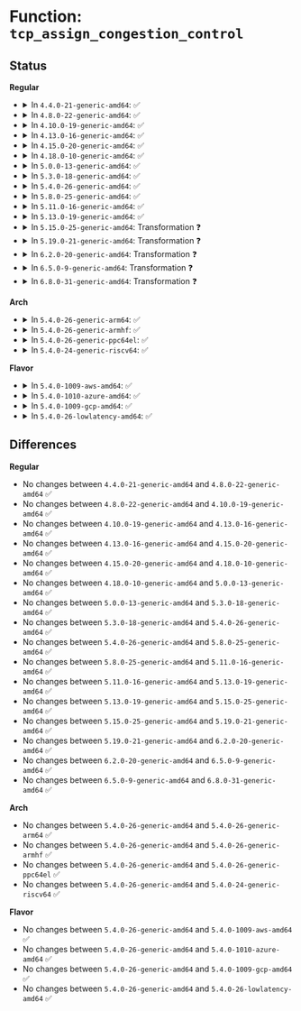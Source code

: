# Function: <code>tcp_assign_congestion_control</code>

## Status
<b>Regular</b>
<ul>
<li>
<details>
<summary>In <code>4.4.0-21-generic-amd64</code>: ✅</summary>

```c
void tcp_assign_congestion_control(struct sock * sk)
```

```json
{
  "name": "tcp_assign_congestion_control",
  "collision_type": "Unique Global",
  "inline_type": "No",
  "funcs": [
    {
      "addr": 18446744071586711120,
      "name": "tcp_assign_congestion_control",
      "external": true,
      "loc": "net/ipv4/tcp_cong.c:153",
      "file": "net/ipv4/tcp_cong.c",
      "inline": "seen, unknown",
      "caller_inline": [],
      "caller_func": [
        "net/ipv4/tcp.c:tcp_init_sock",
        "net/ipv4/tcp_minisocks.c:tcp_ca_openreq_child"
      ]
    }
  ],
  "symbols": [
    {
      "addr": 18446744071586711120,
      "name": "tcp_assign_congestion_control",
      "section": ".text",
      "bind": "STB_GLOBAL",
      "size": 283
    }
  ]
}
```
</details>
</li>
<li>
<details>
<summary>In <code>4.8.0-22-generic-amd64</code>: ✅</summary>

```c
void tcp_assign_congestion_control(struct sock * sk)
```

```json
{
  "name": "tcp_assign_congestion_control",
  "collision_type": "Unique Global",
  "inline_type": "No",
  "funcs": [
    {
      "addr": 18446744071587158816,
      "name": "tcp_assign_congestion_control",
      "external": true,
      "loc": "net/ipv4/tcp_cong.c:153",
      "file": "net/ipv4/tcp_cong.c",
      "inline": "seen, unknown",
      "caller_inline": [],
      "caller_func": [
        "net/ipv4/tcp.c:tcp_init_sock",
        "net/ipv4/tcp_minisocks.c:tcp_ca_openreq_child"
      ]
    }
  ],
  "symbols": [
    {
      "addr": 18446744071587158816,
      "name": "tcp_assign_congestion_control",
      "section": ".text",
      "bind": "STB_GLOBAL",
      "size": 289
    }
  ]
}
```
</details>
</li>
<li>
<details>
<summary>In <code>4.10.0-19-generic-amd64</code>: ✅</summary>

```c
void tcp_assign_congestion_control(struct sock * sk)
```

```json
{
  "name": "tcp_assign_congestion_control",
  "collision_type": "Unique Global",
  "inline_type": "No",
  "funcs": [
    {
      "addr": 18446744071587357856,
      "name": "tcp_assign_congestion_control",
      "external": true,
      "loc": "net/ipv4/tcp_cong.c:154",
      "file": "net/ipv4/tcp_cong.c",
      "inline": "seen, unknown",
      "caller_inline": [],
      "caller_func": [
        "net/ipv4/tcp.c:tcp_init_sock",
        "net/ipv4/tcp_minisocks.c:tcp_ca_openreq_child"
      ]
    }
  ],
  "symbols": [
    {
      "addr": 18446744071587357856,
      "name": "tcp_assign_congestion_control",
      "section": ".text",
      "bind": "STB_GLOBAL",
      "size": 292
    }
  ]
}
```
</details>
</li>
<li>
<details>
<summary>In <code>4.13.0-16-generic-amd64</code>: ✅</summary>

```c
void tcp_assign_congestion_control(struct sock * sk)
```

```json
{
  "name": "tcp_assign_congestion_control",
  "collision_type": "Unique Global",
  "inline_type": "No",
  "funcs": [
    {
      "addr": 18446744071587490800,
      "name": "tcp_assign_congestion_control",
      "external": true,
      "loc": "net/ipv4/tcp_cong.c:154",
      "file": "net/ipv4/tcp_cong.c",
      "inline": "seen, unknown",
      "caller_inline": [],
      "caller_func": [
        "net/ipv4/tcp.c:tcp_init_sock",
        "net/ipv4/tcp_minisocks.c:tcp_ca_openreq_child"
      ]
    }
  ],
  "symbols": [
    {
      "addr": 18446744071587490800,
      "name": "tcp_assign_congestion_control",
      "section": ".text",
      "bind": "STB_GLOBAL",
      "size": 290
    }
  ]
}
```
</details>
</li>
<li>
<details>
<summary>In <code>4.15.0-20-generic-amd64</code>: ✅</summary>

```c
void tcp_assign_congestion_control(struct sock * sk)
```

```json
{
  "name": "tcp_assign_congestion_control",
  "collision_type": "Unique Global",
  "inline_type": "No",
  "funcs": [
    {
      "addr": 18446744071588013120,
      "name": "tcp_assign_congestion_control",
      "external": true,
      "loc": "net/ipv4/tcp_cong.c:156",
      "file": "net/ipv4/tcp_cong.c",
      "inline": "seen, unknown",
      "caller_inline": [],
      "caller_func": [
        "net/ipv4/tcp.c:tcp_init_sock",
        "net/ipv4/tcp_minisocks.c:tcp_ca_openreq_child"
      ]
    }
  ],
  "symbols": [
    {
      "addr": 18446744071588013120,
      "name": "tcp_assign_congestion_control",
      "section": ".text",
      "bind": "STB_GLOBAL",
      "size": 268
    }
  ]
}
```
</details>
</li>
<li>
<details>
<summary>In <code>4.18.0-10-generic-amd64</code>: ✅</summary>

```c
void tcp_assign_congestion_control(struct sock * sk)
```

```json
{
  "name": "tcp_assign_congestion_control",
  "collision_type": "Unique Global",
  "inline_type": "No",
  "funcs": [
    {
      "addr": 18446744071588364336,
      "name": "tcp_assign_congestion_control",
      "external": true,
      "loc": "net/ipv4/tcp_cong.c:156",
      "file": "net/ipv4/tcp_cong.c",
      "inline": "seen, unknown",
      "caller_inline": [],
      "caller_func": [
        "net/ipv4/tcp.c:tcp_init_sock",
        "net/ipv4/tcp_minisocks.c:tcp_ca_openreq_child"
      ]
    }
  ],
  "symbols": [
    {
      "addr": 18446744071588364336,
      "name": "tcp_assign_congestion_control",
      "section": ".text",
      "bind": "STB_GLOBAL",
      "size": 263
    }
  ]
}
```
</details>
</li>
<li>
<details>
<summary>In <code>5.0.0-13-generic-amd64</code>: ✅</summary>

```c
void tcp_assign_congestion_control(struct sock * sk)
```

```json
{
  "name": "tcp_assign_congestion_control",
  "collision_type": "Unique Global",
  "inline_type": "No",
  "funcs": [
    {
      "addr": 18446744071588554720,
      "name": "tcp_assign_congestion_control",
      "external": true,
      "loc": "net/ipv4/tcp_cong.c:156",
      "file": "net/ipv4/tcp_cong.c",
      "inline": "seen, unknown",
      "caller_inline": [],
      "caller_func": [
        "net/ipv4/tcp.c:tcp_init_sock",
        "net/ipv4/tcp_minisocks.c:tcp_ca_openreq_child"
      ]
    }
  ],
  "symbols": [
    {
      "addr": 18446744071588554720,
      "name": "tcp_assign_congestion_control",
      "section": ".text",
      "bind": "STB_GLOBAL",
      "size": 263
    }
  ]
}
```
</details>
</li>
<li>
<details>
<summary>In <code>5.3.0-18-generic-amd64</code>: ✅</summary>

```c
void tcp_assign_congestion_control(struct sock * sk)
```

```json
{
  "name": "tcp_assign_congestion_control",
  "collision_type": "Unique Global",
  "inline_type": "No",
  "funcs": [
    {
      "addr": 18446744071588965824,
      "name": "tcp_assign_congestion_control",
      "external": true,
      "loc": "net/ipv4/tcp_cong.c:157",
      "file": "net/ipv4/tcp_cong.c",
      "inline": "seen, unknown",
      "caller_inline": [],
      "caller_func": [
        "net/ipv4/tcp.c:tcp_init_sock",
        "net/ipv4/tcp_minisocks.c:tcp_ca_openreq_child"
      ]
    }
  ],
  "symbols": [
    {
      "addr": 18446744071588965824,
      "name": "tcp_assign_congestion_control",
      "section": ".text",
      "bind": "STB_GLOBAL",
      "size": 252
    }
  ]
}
```
</details>
</li>
<li>
<details>
<summary>In <code>5.4.0-26-generic-amd64</code>: ✅</summary>

```c
void tcp_assign_congestion_control(struct sock * sk)
```

```json
{
  "name": "tcp_assign_congestion_control",
  "collision_type": "Unique Global",
  "inline_type": "No",
  "funcs": [
    {
      "addr": 18446744071589190288,
      "name": "tcp_assign_congestion_control",
      "external": true,
      "loc": "net/ipv4/tcp_cong.c:157",
      "file": "net/ipv4/tcp_cong.c",
      "inline": "seen, unknown",
      "caller_inline": [],
      "caller_func": [
        "net/ipv4/tcp.c:tcp_init_sock",
        "net/ipv4/tcp_minisocks.c:tcp_ca_openreq_child"
      ]
    }
  ],
  "symbols": [
    {
      "addr": 18446744071589190288,
      "name": "tcp_assign_congestion_control",
      "section": ".text",
      "bind": "STB_GLOBAL",
      "size": 252
    }
  ]
}
```
</details>
</li>
<li>
<details>
<summary>In <code>5.8.0-25-generic-amd64</code>: ✅</summary>

```c
void tcp_assign_congestion_control(struct sock * sk)
```

```json
{
  "name": "tcp_assign_congestion_control",
  "collision_type": "Unique Global",
  "inline_type": "No",
  "funcs": [
    {
      "addr": 18446744071590161776,
      "name": "tcp_assign_congestion_control",
      "external": true,
      "loc": "net/ipv4/tcp_cong.c:157",
      "file": "net/ipv4/tcp_cong.c",
      "inline": "seen, unknown",
      "caller_inline": [],
      "caller_func": [
        "net/ipv4/tcp.c:tcp_init_sock",
        "net/ipv4/tcp_minisocks.c:tcp_ca_openreq_child"
      ]
    }
  ],
  "symbols": [
    {
      "addr": 18446744071590161776,
      "name": "tcp_assign_congestion_control",
      "section": ".text",
      "bind": "STB_GLOBAL",
      "size": 284
    }
  ]
}
```
</details>
</li>
<li>
<details>
<summary>In <code>5.11.0-16-generic-amd64</code>: ✅</summary>

```c
void tcp_assign_congestion_control(struct sock * sk)
```

```json
{
  "name": "tcp_assign_congestion_control",
  "collision_type": "Unique Global",
  "inline_type": "No",
  "funcs": [
    {
      "addr": 18446744071590210848,
      "name": "tcp_assign_congestion_control",
      "external": true,
      "loc": "net/ipv4/tcp_cong.c:157",
      "file": "net/ipv4/tcp_cong.c",
      "inline": "seen, unknown",
      "caller_inline": [],
      "caller_func": [
        "net/ipv4/tcp.c:tcp_init_sock",
        "net/ipv4/tcp_minisocks.c:tcp_ca_openreq_child"
      ]
    }
  ],
  "symbols": [
    {
      "addr": 18446744071590210848,
      "name": "tcp_assign_congestion_control",
      "section": ".text",
      "bind": "STB_GLOBAL",
      "size": 289
    }
  ]
}
```
</details>
</li>
<li>
<details>
<summary>In <code>5.13.0-19-generic-amd64</code>: ✅</summary>

```c
void tcp_assign_congestion_control(struct sock * sk)
```

```json
{
  "name": "tcp_assign_congestion_control",
  "collision_type": "Unique Global",
  "inline_type": "No",
  "funcs": [
    {
      "addr": 18446744071590124992,
      "name": "tcp_assign_congestion_control",
      "external": true,
      "loc": "net/ipv4/tcp_cong.c:157",
      "file": "net/ipv4/tcp_cong.c",
      "inline": "seen, unknown",
      "caller_inline": [],
      "caller_func": [
        "net/ipv4/tcp.c:tcp_init_sock",
        "net/ipv4/tcp_minisocks.c:tcp_ca_openreq_child"
      ]
    }
  ],
  "symbols": [
    {
      "addr": 18446744071590124992,
      "name": "tcp_assign_congestion_control",
      "section": ".text",
      "bind": "STB_GLOBAL",
      "size": 289
    }
  ]
}
```
</details>
</li>
<li>
<details>
<summary>In <code>5.15.0-25-generic-amd64</code>: Transformation ❓</summary>

```c
void tcp_assign_congestion_control(struct sock * sk)
```

```json
{
  "name": "tcp_assign_congestion_control",
  "collision_type": "Unique Global",
  "inline_type": "No",
  "funcs": [
    {
      "addr": 0,
      "name": "tcp_assign_congestion_control",
      "external": true,
      "loc": "net/ipv4/tcp_cong.c:157",
      "file": "net/ipv4/tcp_cong.c",
      "inline": "seen, unknown",
      "caller_inline": [],
      "caller_func": [
        "net/ipv4/tcp.c:tcp_init_sock",
        "net/ipv4/tcp_minisocks.c:tcp_ca_openreq_child"
      ]
    }
  ],
  "symbols": [
    {
      "addr": 18446744071592721274,
      "name": "tcp_assign_congestion_control.cold",
      "section": ".text",
      "bind": "STB_LOCAL",
      "size": 128
    },
    {
      "addr": 18446744071590902496,
      "name": "tcp_assign_congestion_control",
      "section": ".text",
      "bind": "STB_GLOBAL",
      "size": 345
    }
  ]
}
```
</details>
</li>
<li>
<details>
<summary>In <code>5.19.0-21-generic-amd64</code>: Transformation ❓</summary>

```c
void tcp_assign_congestion_control(struct sock * sk)
```

```json
{
  "name": "tcp_assign_congestion_control",
  "collision_type": "Unique Global",
  "inline_type": "No",
  "funcs": [
    {
      "addr": 0,
      "name": "tcp_assign_congestion_control",
      "external": true,
      "loc": "net/ipv4/tcp_cong.c:167",
      "file": "net/ipv4/tcp_cong.c",
      "inline": "seen, unknown",
      "caller_inline": [],
      "caller_func": [
        "net/ipv4/tcp.c:tcp_init_sock",
        "net/ipv4/tcp_minisocks.c:tcp_ca_openreq_child",
        "net/mptcp/protocol.c:mptcp_ca_reset"
      ]
    }
  ],
  "symbols": [
    {
      "addr": 18446744071594607544,
      "name": "tcp_assign_congestion_control.cold",
      "section": ".text",
      "bind": "STB_LOCAL",
      "size": 128
    },
    {
      "addr": 18446744071592541584,
      "name": "tcp_assign_congestion_control",
      "section": ".text",
      "bind": "STB_GLOBAL",
      "size": 379
    }
  ]
}
```
</details>
</li>
<li>
<details>
<summary>In <code>6.2.0-20-generic-amd64</code>: Transformation ❓</summary>

```c
void tcp_assign_congestion_control(struct sock * sk)
```

```json
{
  "name": "tcp_assign_congestion_control",
  "collision_type": "Unique Global",
  "inline_type": "No",
  "funcs": [
    {
      "addr": 0,
      "name": "tcp_assign_congestion_control",
      "external": true,
      "loc": "net/ipv4/tcp_cong.c:167",
      "file": "net/ipv4/tcp_cong.c",
      "inline": "seen, unknown",
      "caller_inline": [],
      "caller_func": [
        "net/ipv4/tcp.c:tcp_init_sock",
        "net/ipv4/tcp_minisocks.c:tcp_ca_openreq_child",
        "net/mptcp/protocol.c:mptcp_ca_reset"
      ]
    }
  ],
  "symbols": [
    {
      "addr": 18446744071596342873,
      "name": "tcp_assign_congestion_control.cold",
      "section": ".text",
      "bind": "STB_LOCAL",
      "size": 128
    },
    {
      "addr": 18446744071594400304,
      "name": "tcp_assign_congestion_control",
      "section": ".text",
      "bind": "STB_GLOBAL",
      "size": 379
    }
  ]
}
```
</details>
</li>
<li>
<details>
<summary>In <code>6.5.0-9-generic-amd64</code>: Transformation ❓</summary>

```c
void tcp_assign_congestion_control(struct sock * sk)
```

```json
{
  "name": "tcp_assign_congestion_control",
  "collision_type": "Unique Global",
  "inline_type": "No",
  "funcs": [
    {
      "addr": 0,
      "name": "tcp_assign_congestion_control",
      "external": true,
      "loc": "net/ipv4/tcp_cong.c:219",
      "file": "net/ipv4/tcp_cong.c",
      "inline": "seen, unknown",
      "caller_inline": [],
      "caller_func": [
        "net/ipv4/tcp.c:tcp_init_sock",
        "net/ipv4/tcp_minisocks.c:tcp_ca_openreq_child",
        "net/mptcp/protocol.c:mptcp_ca_reset"
      ]
    }
  ],
  "symbols": [
    {
      "addr": 18446744071596872016,
      "name": "tcp_assign_congestion_control.cold",
      "section": ".text",
      "bind": "STB_LOCAL",
      "size": 100
    },
    {
      "addr": 18446744071594789232,
      "name": "tcp_assign_congestion_control",
      "section": ".text",
      "bind": "STB_GLOBAL",
      "size": 364
    }
  ]
}
```
</details>
</li>
<li>
<details>
<summary>In <code>6.8.0-31-generic-amd64</code>: Transformation ❓</summary>

```c
void tcp_assign_congestion_control(struct sock * sk)
```

```json
{
  "name": "tcp_assign_congestion_control",
  "collision_type": "Unique Global",
  "inline_type": "No",
  "funcs": [
    {
      "addr": 0,
      "name": "tcp_assign_congestion_control",
      "external": true,
      "loc": "net/ipv4/tcp_cong.c:219",
      "file": "net/ipv4/tcp_cong.c",
      "inline": "seen, unknown",
      "caller_inline": [],
      "caller_func": [
        "net/ipv4/tcp.c:tcp_init_sock",
        "net/ipv4/tcp_minisocks.c:tcp_ca_openreq_child",
        "net/mptcp/protocol.c:mptcp_ca_reset"
      ]
    }
  ],
  "symbols": [
    {
      "addr": 18446744071597796017,
      "name": "tcp_assign_congestion_control.cold",
      "section": ".text",
      "bind": "STB_LOCAL",
      "size": 100
    },
    {
      "addr": 18446744071595600624,
      "name": "tcp_assign_congestion_control",
      "section": ".text",
      "bind": "STB_GLOBAL",
      "size": 364
    }
  ]
}
```
</details>
</li>
</ul>
<b>Arch</b>
<ul>
<li>
<details>
<summary>In <code>5.4.0-26-generic-arm64</code>: ✅</summary>

```c
void tcp_assign_congestion_control(struct sock * sk)
```

```json
{
  "name": "tcp_assign_congestion_control",
  "collision_type": "Unique Global",
  "inline_type": "No",
  "funcs": [
    {
      "addr": 18446603336502808408,
      "name": "tcp_assign_congestion_control",
      "external": true,
      "loc": "net/ipv4/tcp_cong.c:157",
      "file": "net/ipv4/tcp_cong.c",
      "inline": "seen, unknown",
      "caller_inline": [],
      "caller_func": [
        "net/ipv4/tcp.c:tcp_init_sock",
        "net/ipv4/tcp_minisocks.c:tcp_ca_openreq_child"
      ]
    }
  ],
  "symbols": [
    {
      "addr": 18446603336502808408,
      "name": "tcp_assign_congestion_control",
      "section": ".text",
      "bind": "STB_GLOBAL",
      "size": 272
    }
  ]
}
```
</details>
</li>
<li>
<details>
<summary>In <code>5.4.0-26-generic-armhf</code>: ✅</summary>

```c
void tcp_assign_congestion_control(struct sock * sk)
```

```json
{
  "name": "tcp_assign_congestion_control",
  "collision_type": "Unique Global",
  "inline_type": "No",
  "funcs": [
    {
      "addr": 3235511308,
      "name": "tcp_assign_congestion_control",
      "external": true,
      "loc": "net/ipv4/tcp_cong.c:157",
      "file": "net/ipv4/tcp_cong.c",
      "inline": "seen, unknown",
      "caller_inline": [],
      "caller_func": [
        "net/ipv4/tcp.c:tcp_init_sock",
        "net/ipv4/tcp_minisocks.c:tcp_ca_openreq_child"
      ]
    }
  ],
  "symbols": [
    {
      "addr": 3235511308,
      "name": "tcp_assign_congestion_control",
      "section": ".text",
      "bind": "STB_GLOBAL",
      "size": 224
    }
  ]
}
```
</details>
</li>
<li>
<details>
<summary>In <code>5.4.0-26-generic-ppc64el</code>: ✅</summary>

```c
void tcp_assign_congestion_control(struct sock * sk)
```

```json
{
  "name": "tcp_assign_congestion_control",
  "collision_type": "Unique Global",
  "inline_type": "No",
  "funcs": [
    {
      "addr": 13835058055296451872,
      "name": "tcp_assign_congestion_control",
      "external": true,
      "loc": "net/ipv4/tcp_cong.c:157",
      "file": "net/ipv4/tcp_cong.c",
      "inline": "seen, unknown",
      "caller_inline": [],
      "caller_func": [
        "net/ipv4/tcp.c:tcp_init_sock",
        "net/ipv4/tcp_minisocks.c:tcp_ca_openreq_child"
      ]
    }
  ],
  "symbols": [
    {
      "addr": 13835058055296451872,
      "name": "tcp_assign_congestion_control",
      "section": ".text",
      "bind": "STB_GLOBAL",
      "size": 364
    }
  ]
}
```
</details>
</li>
<li>
<details>
<summary>In <code>5.4.0-24-generic-riscv64</code>: ✅</summary>

```c
void tcp_assign_congestion_control(struct sock * sk)
```

```json
{
  "name": "tcp_assign_congestion_control",
  "collision_type": "Unique Global",
  "inline_type": "No",
  "funcs": [
    {
      "addr": 18446743936278924656,
      "name": "tcp_assign_congestion_control",
      "external": true,
      "loc": "net/ipv4/tcp_cong.c:157",
      "file": "net/ipv4/tcp_cong.c",
      "inline": "seen, unknown",
      "caller_inline": [],
      "caller_func": [
        "net/ipv4/tcp.c:tcp_init_sock",
        "net/ipv4/tcp_minisocks.c:tcp_ca_openreq_child"
      ]
    }
  ],
  "symbols": [
    {
      "addr": 18446743936278924656,
      "name": "tcp_assign_congestion_control",
      "section": ".text",
      "bind": "STB_GLOBAL",
      "size": 252
    }
  ]
}
```
</details>
</li>
</ul>
<b>Flavor</b>
<ul>
<li>
<details>
<summary>In <code>5.4.0-1009-aws-amd64</code>: ✅</summary>

```c
void tcp_assign_congestion_control(struct sock * sk)
```

```json
{
  "name": "tcp_assign_congestion_control",
  "collision_type": "Unique Global",
  "inline_type": "No",
  "funcs": [
    {
      "addr": 18446744071588796672,
      "name": "tcp_assign_congestion_control",
      "external": true,
      "loc": "net/ipv4/tcp_cong.c:157",
      "file": "net/ipv4/tcp_cong.c",
      "inline": "seen, unknown",
      "caller_inline": [],
      "caller_func": [
        "net/ipv4/tcp.c:tcp_init_sock",
        "net/ipv4/tcp_minisocks.c:tcp_ca_openreq_child"
      ]
    }
  ],
  "symbols": [
    {
      "addr": 18446744071588796672,
      "name": "tcp_assign_congestion_control",
      "section": ".text",
      "bind": "STB_GLOBAL",
      "size": 252
    }
  ]
}
```
</details>
</li>
<li>
<details>
<summary>In <code>5.4.0-1010-azure-amd64</code>: ✅</summary>

```c
void tcp_assign_congestion_control(struct sock * sk)
```

```json
{
  "name": "tcp_assign_congestion_control",
  "collision_type": "Unique Global",
  "inline_type": "No",
  "funcs": [
    {
      "addr": 18446744071588508608,
      "name": "tcp_assign_congestion_control",
      "external": true,
      "loc": "net/ipv4/tcp_cong.c:157",
      "file": "net/ipv4/tcp_cong.c",
      "inline": "seen, unknown",
      "caller_inline": [],
      "caller_func": [
        "net/ipv4/tcp.c:tcp_init_sock",
        "net/ipv4/tcp_minisocks.c:tcp_ca_openreq_child"
      ]
    }
  ],
  "symbols": [
    {
      "addr": 18446744071588508608,
      "name": "tcp_assign_congestion_control",
      "section": ".text",
      "bind": "STB_GLOBAL",
      "size": 252
    }
  ]
}
```
</details>
</li>
<li>
<details>
<summary>In <code>5.4.0-1009-gcp-amd64</code>: ✅</summary>

```c
void tcp_assign_congestion_control(struct sock * sk)
```

```json
{
  "name": "tcp_assign_congestion_control",
  "collision_type": "Unique Global",
  "inline_type": "No",
  "funcs": [
    {
      "addr": 18446744071589232848,
      "name": "tcp_assign_congestion_control",
      "external": true,
      "loc": "net/ipv4/tcp_cong.c:157",
      "file": "net/ipv4/tcp_cong.c",
      "inline": "seen, unknown",
      "caller_inline": [],
      "caller_func": [
        "net/ipv4/tcp.c:tcp_init_sock",
        "net/ipv4/tcp_minisocks.c:tcp_ca_openreq_child"
      ]
    }
  ],
  "symbols": [
    {
      "addr": 18446744071589232848,
      "name": "tcp_assign_congestion_control",
      "section": ".text",
      "bind": "STB_GLOBAL",
      "size": 252
    }
  ]
}
```
</details>
</li>
<li>
<details>
<summary>In <code>5.4.0-26-lowlatency-amd64</code>: ✅</summary>

```c
void tcp_assign_congestion_control(struct sock * sk)
```

```json
{
  "name": "tcp_assign_congestion_control",
  "collision_type": "Unique Global",
  "inline_type": "No",
  "funcs": [
    {
      "addr": 18446744071589273072,
      "name": "tcp_assign_congestion_control",
      "external": true,
      "loc": "net/ipv4/tcp_cong.c:157",
      "file": "net/ipv4/tcp_cong.c",
      "inline": "seen, unknown",
      "caller_inline": [],
      "caller_func": [
        "net/ipv4/tcp.c:tcp_init_sock",
        "net/ipv4/tcp_minisocks.c:tcp_ca_openreq_child"
      ]
    }
  ],
  "symbols": [
    {
      "addr": 18446744071589273072,
      "name": "tcp_assign_congestion_control",
      "section": ".text",
      "bind": "STB_GLOBAL",
      "size": 263
    }
  ]
}
```
</details>
</li>
</ul>

## Differences
<b>Regular</b>
<ul>
<li>
No changes between <code>4.4.0-21-generic-amd64</code> and <code>4.8.0-22-generic-amd64</code> ✅
</li>
<li>
No changes between <code>4.8.0-22-generic-amd64</code> and <code>4.10.0-19-generic-amd64</code> ✅
</li>
<li>
No changes between <code>4.10.0-19-generic-amd64</code> and <code>4.13.0-16-generic-amd64</code> ✅
</li>
<li>
No changes between <code>4.13.0-16-generic-amd64</code> and <code>4.15.0-20-generic-amd64</code> ✅
</li>
<li>
No changes between <code>4.15.0-20-generic-amd64</code> and <code>4.18.0-10-generic-amd64</code> ✅
</li>
<li>
No changes between <code>4.18.0-10-generic-amd64</code> and <code>5.0.0-13-generic-amd64</code> ✅
</li>
<li>
No changes between <code>5.0.0-13-generic-amd64</code> and <code>5.3.0-18-generic-amd64</code> ✅
</li>
<li>
No changes between <code>5.3.0-18-generic-amd64</code> and <code>5.4.0-26-generic-amd64</code> ✅
</li>
<li>
No changes between <code>5.4.0-26-generic-amd64</code> and <code>5.8.0-25-generic-amd64</code> ✅
</li>
<li>
No changes between <code>5.8.0-25-generic-amd64</code> and <code>5.11.0-16-generic-amd64</code> ✅
</li>
<li>
No changes between <code>5.11.0-16-generic-amd64</code> and <code>5.13.0-19-generic-amd64</code> ✅
</li>
<li>
No changes between <code>5.13.0-19-generic-amd64</code> and <code>5.15.0-25-generic-amd64</code> ✅
</li>
<li>
No changes between <code>5.15.0-25-generic-amd64</code> and <code>5.19.0-21-generic-amd64</code> ✅
</li>
<li>
No changes between <code>5.19.0-21-generic-amd64</code> and <code>6.2.0-20-generic-amd64</code> ✅
</li>
<li>
No changes between <code>6.2.0-20-generic-amd64</code> and <code>6.5.0-9-generic-amd64</code> ✅
</li>
<li>
No changes between <code>6.5.0-9-generic-amd64</code> and <code>6.8.0-31-generic-amd64</code> ✅
</li>
</ul>
<b>Arch</b>
<ul>
<li>
No changes between <code>5.4.0-26-generic-amd64</code> and <code>5.4.0-26-generic-arm64</code> ✅
</li>
<li>
No changes between <code>5.4.0-26-generic-amd64</code> and <code>5.4.0-26-generic-armhf</code> ✅
</li>
<li>
No changes between <code>5.4.0-26-generic-amd64</code> and <code>5.4.0-26-generic-ppc64el</code> ✅
</li>
<li>
No changes between <code>5.4.0-26-generic-amd64</code> and <code>5.4.0-24-generic-riscv64</code> ✅
</li>
</ul>
<b>Flavor</b>
<ul>
<li>
No changes between <code>5.4.0-26-generic-amd64</code> and <code>5.4.0-1009-aws-amd64</code> ✅
</li>
<li>
No changes between <code>5.4.0-26-generic-amd64</code> and <code>5.4.0-1010-azure-amd64</code> ✅
</li>
<li>
No changes between <code>5.4.0-26-generic-amd64</code> and <code>5.4.0-1009-gcp-amd64</code> ✅
</li>
<li>
No changes between <code>5.4.0-26-generic-amd64</code> and <code>5.4.0-26-lowlatency-amd64</code> ✅
</li>
</ul>
